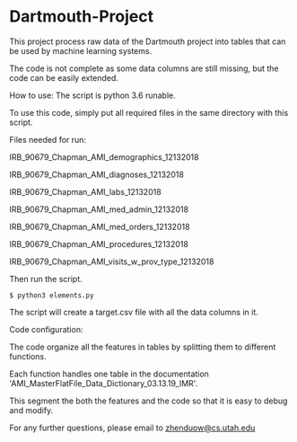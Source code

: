 # Dartmouth-Project

This project process raw data of the Dartmouth project  into tables that can be used by machine learning systems.

The code is not complete as some data columns are still missing, but the code can be easily extended.

How to use:
The script is python 3.6 runable.

To use this code, simply put all required files in the same directory with this script. 

Files needed for run:

IRB_90679_Chapman_AMI_demographics_12132018

IRB_90679_Chapman_AMI_diagnoses_12132018

IRB_90679_Chapman_AMI_labs_12132018

IRB_90679_Chapman_AMI_med_admin_12132018

IRB_90679_Chapman_AMI_med_orders_12132018

IRB_90679_Chapman_AMI_procedures_12132018

IRB_90679_Chapman_AMI_visits_w_prov_type_12132018

Then run the script.

```
$ python3 elements.py
```

The script will create a target.csv file with all the data columns in it.

Code configuration:

The code organize all the features in tables by splitting them to different functions.

Each function handles one table in the documentation 'AMI_MasterFlatFile_Data_Dictionary_03.13.19_IMR'.

This segment the both the features and the code so that it is easy to debug and modify.

For any further questions, please email to zhenduow@cs.utah.edu
